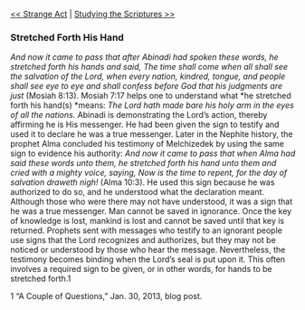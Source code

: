 [<< Strange Act](Strange%20Act)  |  [Studying the Scriptures >>](Studying%20the%20Scriptures)

### Stretched Forth His Hand

*And now it came to pass that after Abinadi had spoken these words, he stretched forth his hands and said, The time shall come when all shall see the salvation of the Lord, when every nation, kindred, tongue, and people shall see eye to eye and shall confess before God that his judgments are just* (Mosiah 8:13). Mosiah 7:17 helps one to understand what *he stretched forth his hand(s) *means: *The Lord hath made bare his holy arm in the eyes of all the nations.* Abinadi is demonstrating the Lord’s action, thereby affirming he is His messenger. He had been given the sign to testify and used it to declare he was a true messenger. Later in the Nephite history, the prophet Alma concluded his testimony of Melchizedek by using the same sign to evidence his authority: *And now it came to pass that when Alma had said these words unto them, he stretched forth his hand unto them and cried with a mighty voice, saying, Now is the time to repent, for the day of salvation draweth nigh!* (Alma 10:3). He used this sign because he was authorized to do so, and he understood what the declaration meant. Although those who were there may not have understood, it was a sign that he was a true messenger. Man cannot be saved in ignorance. Once the key of knowledge is lost, mankind is lost and cannot be saved until that key is returned. Prophets sent with messages who testify to an ignorant people use signs that the Lord recognizes and authorizes, but they may not be noticed or understood by those who hear the message. Nevertheless, the testimony becomes binding when the Lord’s seal is put upon it. This often involves a required sign to be given, or in other words, for hands to be stretched forth.1



1 “A Couple of Questions,” Jan. 30, 2013, blog post.